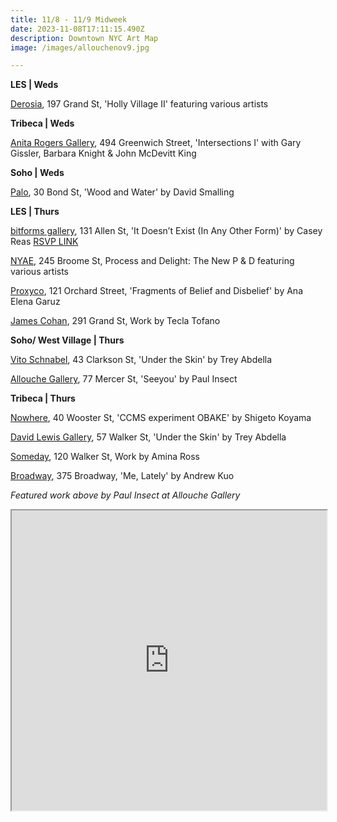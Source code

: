 ```yaml
---
title: 11/8 - 11/9 Midweek
date: 2023-11-08T17:11:15.490Z
description: Downtown NYC Art Map
image: /images/allouchenov9.jpg

---
```

**L﻿ES | Weds**

[Derosia](https://www.derosia.nyc/exhibitions/holly-village-ii), 197 Grand St, 'Holly Village II' featuring various artists

**Tribeca | Weds**

[Anita Rogers Gallery](https://www.anitarogersgallery.com/exhibitions/intersections-i), 494 Greenwich Street, 'Intersections I' with Gary Gissler, Barbara Knight & John McDevitt King

**S﻿oho | Weds**

[P﻿alo](https://www.palogallery.com/), 30 Bond St, 'Wood and Water' by David Smalling

**L﻿ES | Thurs**

[bitforms gallery](https://bitforms.art/), 131 Allen St, 'It Doesn’t Exist (In Any Other Form)' by Casey Reas [RSVP LINK](https://partiful.com/e/4LXRag9vo7nOm5NbIuey)

[NYAE](https://www.nyartistsequity.org/all-events/process-and-delight-the-new-p-amp-d), 245 Broome St, Process and Delight: The New P & D featuring various artists

[Proxyco](https://www.proxycogallery.com/fragments-of-belief-and-disbelief/), 121 Orchard Street, 'Fragments of Belief and Disbelief' by Ana Elena Garuz

[James Cohan](https://www.jamescohan.com/exhibitions/tecla-tofano), 291 Grand St, Work by Tecla Tofano

**S﻿oho/ West Village | Thurs**

[Vito Schnabel](https://www.vitoschnabel.com/exhibitions/trey-abdella), 43 Clarkson St, 'Under the Skin' by Trey Abdella

[Allouche Gallery](https://www.allouchegallery.com/exhibition/paul-insect-seeyou/?back=ago), 77 Mercer St, 'Seeyou' by Paul Insect

**T﻿ribeca | Thurs**

[Nowhere](https://www.nowhere-nyc.com/), 40 Wooster St, 'CCMS experiment OBAKE' by Shigeto Koyama 

[David Lewis Gallery](https://www.davidlewisgallery.com/exhibitions/trey-abdella-under-the-skin), 57 Walker St, 'Under the Skin' by Trey Abdella

[Someday](https://somedaygallery.com/soon), 120 Walker St, Work by Amina Ross

[Broadway](https://broadwaygallery.nyc/exhibitions/42-andrew-kuo-me-lately/), 375 Broadway, 'Me, Lately' by Andrew Kuo

*F﻿eatured work above by Paul Insect at Allouche Gallery*

<iframe src="https://www.google.com/maps/d/u/1/embed?mid=1uJizmqMcFc78ALJ8ujMmc9dZ0SXvXD4&ehbc=2E312F" width="100%" height="480"></iframe>